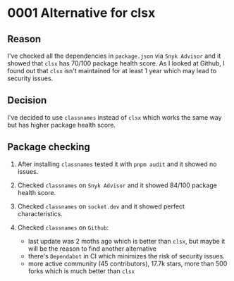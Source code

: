 # 0001 Alternative for clsx

## Reason

I've checked all the dependencies in `package.json` via `Snyk Advisor` and it showed that `clsx` has 70/100 package health score.
As I looked at Github, I found out that `clsx` isn't maintained for at least 1 year which may lead to security issues.

## Decision

I've decided to use `classnames` instead of `clsx` which works the same way but has higher package health score.

## Package checking

1. After installing `classnames` tested it with `pnpm audit` and it showed no issues.

2. Checked `classnames` on `Snyk Advisor` and it showed 84/100 package health score.

3. Checked `classnames` on `socket.dev` and it showed perfect characteristics.

4. Checked `classnames` on `Github`:
   - last update was 2 moths ago which is better than `clsx`, but maybe it will be the reason to find another alternative
   - there's `Dependabot` in CI which minimizes the risk of security issues.
   - more active community (45 contributors), 17.7k stars, more than 500 forks which is much better than `clsx`
